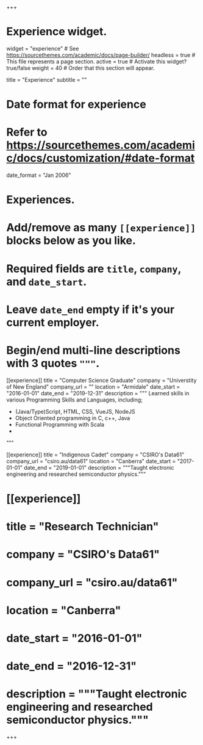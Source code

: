 +++
# Experience widget.
widget = "experience"  # See https://sourcethemes.com/academic/docs/page-builder/
headless = true  # This file represents a page section.
active = true  # Activate this widget? true/false
weight = 40  # Order that this section will appear.

title = "Experience"
subtitle = ""

# Date format for experience
#   Refer to https://sourcethemes.com/academic/docs/customization/#date-format
date_format = "Jan 2006"

# Experiences.
#   Add/remove as many `[[experience]]` blocks below as you like.
#   Required fields are `title`, `company`, and `date_start`.
#   Leave `date_end` empty if it's your current employer.
#   Begin/end multi-line descriptions with 3 quotes `"""`.
[[experience]]
  title = "Computer Science Graduate"
  company = "Universtity of New England"
  company_url = ""
  location = "Armidale"
  date_start = "2016-01-01"
  date_end = "2019-12-31"
  description = """
  Learned skills in various Programming Skills and Languages, including;
  
  * (Java/Type)Script, HTML, CSS, VueJS, NodeJS
  * Object Oriented programming in C, c++, Java
  * Functional Programming with Scala
  * 
  """

[[experience]]
  title = "Indigenous Cadet"
  company = "CSIRO's Data61"
  company_url = "csiro.au/data61"
  location = "Canberra"
  date_start = "2017-01-01"
  date_end = "2019-01-01"
  description = """Taught electronic engineering and researched semiconductor physics."""

# [[experience]]
#   title = "Research Technician"
#   company = "CSIRO's Data61"
#   company_url = "csiro.au/data61"
#   location = "Canberra"
#   date_start = "2016-01-01"
#   date_end = "2016-12-31"
#   description = """Taught electronic engineering and researched semiconductor physics."""
+++
